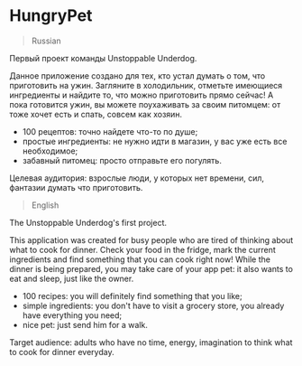 # HungryPet
>Russian

Первый проект команды Unstoppable Underdog.

Данное приложение создано для тех, кто устал думать о том, что приготовить на ужин. Загляните в холодильник, отметьте имеющиеся ингредиенты и найдите то, что можно приготовить прямо сейчас! А пока готовится ужин, вы можете поухаживать за своим питомцем: от тоже хочет есть и спать, совсем как хозяин. 
 
- 100 рецептов: точно найдете что-то по душе; 
- простые ингредиенты: не нужно идти в магазин, у вас уже есть все необходимое; 
- забавный питомец: просто отправьте его погулять.

Целевая аудитория: взрослые люди, у которых нет времени, сил, фантазии думать что приготовить.


>English

The Unstoppable Underdog's first project. 
 
This application was created for busy people who are tired of thinking about what to cook for dinner. Check your food in the fridge, mark the current ingredients and find something that you can cook right now! While the dinner is being prepared, you may take care of your app pet: it also wants to eat and sleep, just like the owner. 
 
- 100 recipes: you will definitely find something that you like; 
- simple ingredients: you don't have to visit a grocery store, you already have everything you need; 
- nice pet: just send him for a walk. 
 
Target audience: adults who have no time, energy, imagination to think what to cook for dinner everyday.
